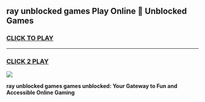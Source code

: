 
## ray unblocked games Play Online 👋 Unblocked Games
<h3>
<a href="https://premium.freeplayer.one?title=ray_unblocked_games&ref=19F">CLICK TO PLAY</a></h3>
<hr>

<h3>
<a href="https://premium.freeplayer.one?title=ray_unblocked_games&ref=19F">CLICK 2 PLAY</a>
  
</h3>

<a href="https://premium.freeplayer.one?title=ray_unblocked_games&ref=19F"><img src="https://clearcache.store/games.png"></a>


**ray unblocked games games unblocked: Your Gateway to Fun and Accessible Online Gaming**
